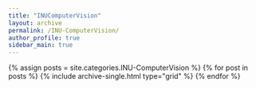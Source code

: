 ```yaml
---
title: "INUComputerVision"
layout: archive
permalink: /INU-ComputerVision/
author_profile: true
sidebar_main: true
---
```


{% assign posts = site.categories.INU-ComputerVision %}
{% for post in posts %} {% include archive-single.html type="grid" %} {% endfor %}